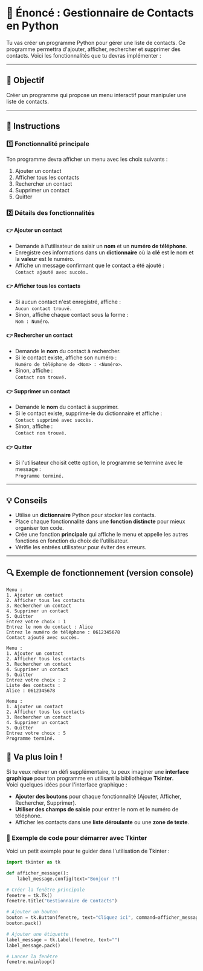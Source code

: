 # 📝 Énoncé : Gestionnaire de Contacts en Python

Tu vas créer un programme Python pour gérer une liste de contacts. Ce programme permettra d'ajouter, afficher, rechercher et supprimer des contacts. Voici les fonctionnalités que tu devras implémenter :

---

## 🎯 Objectif
Créer un programme qui propose un menu interactif pour manipuler une liste de contacts.

---

## 🚀 Instructions

### 1️⃣ Fonctionnalité principale
Ton programme devra afficher un menu avec les choix suivants :

1. Ajouter un contact  
2. Afficher tous les contacts  
3. Rechercher un contact  
4. Supprimer un contact  
5. Quitter  

### 2️⃣ Détails des fonctionnalités

#### 👉 Ajouter un contact
- Demande à l'utilisateur de saisir un **nom** et un **numéro de téléphone**.
- Enregistre ces informations dans un **dictionnaire** où la **clé** est le nom et la **valeur** est le numéro.
- Affiche un message confirmant que le contact a été ajouté :  
  `Contact ajouté avec succès.`

#### 👉 Afficher tous les contacts
- Si aucun contact n'est enregistré, affiche :  
  `Aucun contact trouvé.`
- Sinon, affiche chaque contact sous la forme :  
  `Nom : Numéro`.

#### 👉 Rechercher un contact
- Demande le **nom** du contact à rechercher.
- Si le contact existe, affiche son numéro :  
  `Numéro de téléphone de <Nom> : <Numéro>`.
- Sinon, affiche :  
  `Contact non trouvé.`

#### 👉 Supprimer un contact
- Demande le **nom** du contact à supprimer.
- Si le contact existe, supprime-le du dictionnaire et affiche :  
  `Contact supprimé avec succès.`
- Sinon, affiche :  
  `Contact non trouvé.`

#### 👉 Quitter
- Si l'utilisateur choisit cette option, le programme se termine avec le message :  
  `Programme terminé.`

---

## 💡 Conseils
- Utilise un **dictionnaire** Python pour stocker les contacts.
- Place chaque fonctionnalité dans une **fonction distincte** pour mieux organiser ton code.
- Crée une fonction **principale** qui affiche le menu et appelle les autres fonctions en fonction du choix de l'utilisateur.
- Vérifie les entrées utilisateur pour éviter des erreurs.

---

## 🔍 Exemple de fonctionnement (version console)

```plaintext
Menu :
1. Ajouter un contact
2. Afficher tous les contacts
3. Rechercher un contact
4. Supprimer un contact
5. Quitter
Entrez votre choix : 1
Entrez le nom du contact : Alice
Entrez le numéro de téléphone : 0612345678
Contact ajouté avec succès.

Menu :
1. Ajouter un contact
2. Afficher tous les contacts
3. Rechercher un contact
4. Supprimer un contact
5. Quitter
Entrez votre choix : 2
Liste des contacts :
Alice : 0612345678

Menu :
1. Ajouter un contact
2. Afficher tous les contacts
3. Rechercher un contact
4. Supprimer un contact
5. Quitter
Entrez votre choix : 5
Programme terminé.
```

## 🚀 Va plus loin !

Si tu veux relever un défi supplémentaire, tu peux imaginer une **interface graphique** pour ton programme en utilisant la bibliothèque **Tkinter**.  
Voici quelques idées pour l'interface graphique :
- **Ajouter des boutons** pour chaque fonctionnalité (Ajouter, Afficher, Rechercher, Supprimer).
- **Utiliser des champs de saisie** pour entrer le nom et le numéro de téléphone.
- Afficher les contacts dans une **liste déroulante** ou une **zone de texte**.

### 📌 Exemple de code pour démarrer avec Tkinter
Voici un petit exemple pour te guider dans l'utilisation de Tkinter :
```python
import tkinter as tk

def afficher_message():
    label_message.config(text="Bonjour !")

# Créer la fenêtre principale
fenetre = tk.Tk()
fenetre.title("Gestionnaire de Contacts")

# Ajouter un bouton
bouton = tk.Button(fenetre, text="Cliquez ici", command=afficher_message)
bouton.pack()

# Ajouter une étiquette
label_message = tk.Label(fenetre, text="")
label_message.pack()

# Lancer la fenêtre
fenetre.mainloop()
```
